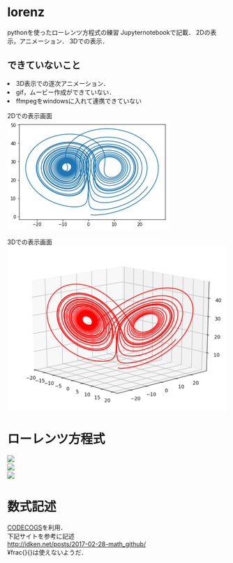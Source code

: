 # lorenz
pythonを使ったローレンツ方程式の練習
Jupyternotebookで記載．
2Dの表示，アニメーション．
3Dでの表示．

## できていないこと
<li> 3D表示での逐次アニメーション．<br>
<li>gif，ムービー作成ができていない．<br>
<li>ffmpegをwindowsに入れて連携できていない

2Dでの表示画面<br>
<img src="./lorenz2d.png">

3Dでの表示画面<br>
<img src="./lorenz3d.png">

# ローレンツ方程式
<img src="https://latex.codecogs.com/gif.latex?dx/dt=-px+p" /><br>
<img src="https://latex.codecogs.com/gif.latex?dy/dt=-xz+rx-y" /><br>
<img src="https://latex.codecogs.com/gif.latex?dz/dt=xy-bz" /><br>

# 数式記述
<a href="https://www.codecogs.com/latex/eqneditor.php">CODECOGS</a>を利用．<br>
下記サイトを参考に記述<br>
http://idken.net/posts/2017-02-28-math_github/<br>
¥frac{}{}は使えないようだ．